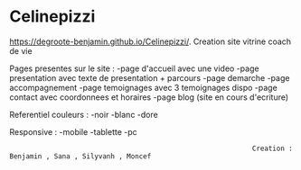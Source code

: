 # Celinepizzi
https://degroote-benjamin.github.io/Celinepizzi/. 
Creation site vitrine coach de vie

Pages presentes sur le site :
-page d'accueil avec une video
-page presentation avec texte de presentation + parcours
-page demarche
-page accompagnement
-page temoignages avec 3 temoignages dispo 
-page contact avec coordonnees et horaires
-page blog (site en cours d'ecriture)

Referentiel couleurs : 
-noir
-blanc
-dore

Responsive :
-mobile
-tablette
-pc

                                                                Creation : Benjamin , Sana , Silyvanh , Moncef
